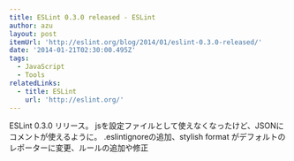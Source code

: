 ```yaml
---
title: ESLint 0.3.0 released - ESLint
author: azu
layout: post
itemUrl: 'http://eslint.org/blog/2014/01/eslint-0.3.0-released/'
date: '2014-01-21T02:30:00.495Z'
tags:
  - JavaScript
  - Tools
relatedLinks:
  - title: ESLint
    url: 'http://eslint.org/'
---
```

ESLint 0.3.0 リリース。
jsを設定ファイルとして使えなくなったけど、JSONにコメントが使えるように。
.eslintignoreの追加、stylish format がデフォルトのレポーターに変更、ルールの追加や修正
